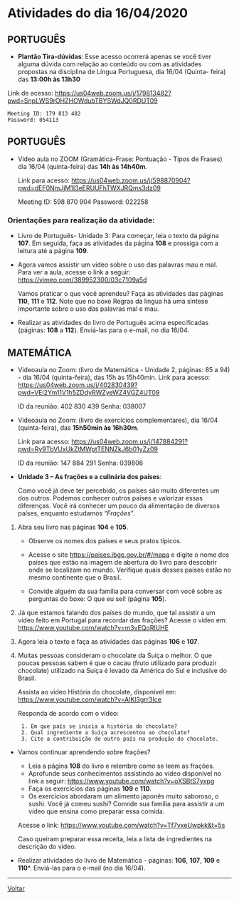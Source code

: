 # Atividades do dia 16/04/2020

## PORTUGUÊS

* **Plantão Tira-dúvidas**: Esse acesso ocorrerá apenas se você tiver alguma dúvida com relação ao
conteúdo ou com as atividades propostas na disciplina de Língua Portuguesa, dia 16/04 (Quinta-
feira) das **13:00h às 13h30**

Link de acesso: <https://us04web.zoom.us/j/179813482?pwd=SnpLWS9rOHZHOWdubTBYSWdJQ0RDUT09>


    Meeting ID: 179 813 482
    Password: 054113

## PORTUGUÊS

* Vídeo aula no ZOOM (Gramática-Frase: Pontuação - Tipos de Frases) dia 16/04 (quinta-feira) das
**14h às 14h40m**.

  Link para acesso: <https://us04web.zoom.us/j/598870904?pwd=dEF0NmJjM1I3eERUUFhTWXJRQms3dz09>


    Meeting ID: 598 870 904
    Password: 022258

### Orientações para realização da atividade:

* Livro de Português- Unidade 3: Para começar, leia o texto da página **107**. Em seguida, faça as atividades da página **108** e prossiga com a leitura até a página **109**. 

* Agora vamos assistir um vídeo sobre o uso das palavras mau e mal. Para ver a aula, acesse o link a seguir: <https://vimeo.com/389952300/03c7109a5d> 

  Vamos praticar o que você aprendeu? Faça as atividades das páginas **110**, **111** e **112**. Note que no boxe Regras da língua há uma síntese importante sobre o uso das palavras mal e mau.
  
* Realizar as atividades do livro de Português acima especificadas (páginas: **108** a **112**). Enviá-las para o e-mail, no dia 16/04.

## MATEMÁTICA

* Videoaula no Zoom: (livro de Matemática - Unidade 2, páginas: 85 a 94) - dia 16/04 (quinta-feira),
das 15h às 15h40min.
    Link para acesso: <https://us04web.zoom.us/j/402830439?pwd=VEl2Ym11V1h5ZDdyRWZyeWZ4VGZ4UT09>


    ID da reunião: 402 830 439
    Senha: 038007
 
* Videoaula no Zoom: (livro de exercícios complementares), dia 16/04 (quinta-feira), das **15h50min
às 16h30m**.

  Link para acesso: <https://us04web.zoom.us/j/147884291?pwd=Ry9TbVUxUkZtMWptTENNZkJ6b01yZz09>


    ID da reunião: 147 884 291
    Senha: 039806

* **Unidade 3 – As frações e a culinária dos países**:

  Como você já deve ter percebido, os países são muito diferentes um dos outros. Podemos
conhecer outros países e valorizar essas diferenças. Você irá conhecer um pouco da alimentação
de diversos países, enquanto estudamos “*Frações*”.

1) Abra seu livro nas páginas **104** e **105**.

    * Observe os nomes dos países e seus pratos típicos.
    
    * Acesse o site <https://paises.ibge.gov.br/#/mapa> e digite o nome dos países que estão na imagem
    de abertura do livro para descobrir onde se localizam no mundo. Verifique quais desses países
    estão no mesmo continente que o Brasil.
    
    * Convide alguém da sua família para conversar com você sobre as perguntas do boxe: O que eu
    sei! (página **105**).

2) Já que estamos falando dos países do mundo, que tal assistir a um video feito em Portugal para
recordar das frações? Acesse o video em: <https://www.youtube.com/watch?v=m3vEQoRlUHE>

3) Agora leia o texto e faça as atividades das páginas **106** e **107**.

4) Muitas pessoas consideram o chocolate da Suíça o melhor. O que poucas pessoas sabem é que
o cacau (fruto utilizado para produzir chocolate) utilizado na Suíça é levado da América do Sul e
inclusive do Brasil. 

    Assista ao video História do chocolate, disponível em: <https://www.youtube.com/watch?v=AIKl3grr3Ice> 
  
    Responda de acordo com o vídeo:
    
        1. Em que país se inicia a história do chocolate?
        2. Qual ingrediente a Suíça acrescentou ao chocolate?
        3. Cite a contribuição de outro país na produção do chocolate.

* Vamos continuar aprendendo sobre frações?

    * Leia a página **108** do livro e relembre como se leem as frações.
    * Aprofunde seus conhecimentos assistindo ao vídeo disponível no link a seguir: <https://www.youtube.com/watch?v=oXSBtS7yxpg>
    * Faça os exercícios das páginas **109** e **110**.
    * Os exercícios abordaram um alimento japonês muito saboroso, o sushi. Você já comeu sushi?
Convide sua família para assistir a um vídeo que ensina como preparar essa comida. 

    Acesse o link: <https://www.youtube.com/watch?v=Tf7vxeUwpkk&t=5s>

    Caso queiram preparar essa receita, leia a lista de ingredientes na descrição do vídeo.

* Realizar atividades do livro de Matemática - páginas: **106**, **107**, **109** e **110***. Enviá-las para o e-mail (no dia 16/04).


---

[Voltar](index.md)

